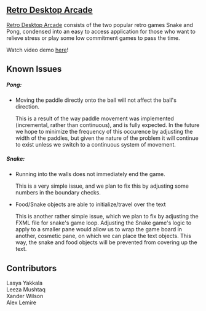 ## [Retro Desktop Arcade](https://www.youtube.com/watch?v=yU9HtyS0CTo)

[Retro Desktop Arcade](https://www.youtube.com/watch?v=yU9HtyS0CTo) consists of the two popular retro games Snake and Pong, condensed into an easy to access application for those who want to relieve stress or play some low commitment games to pass the time.

Watch video demo [here](https://www.youtube.com/watch?v=yU9HtyS0CTo)!

## Known Issues

##### Pong:

-  Moving the paddle directly onto the ball will not affect the ball's direction.

	This is a result of the way paddle movement was implemented (incremental, rather than continuous), and is fully expected. In the future we hope to minimize the frequency of this occurence by adjusting the width of the paddles, but given the nature of the problem it will continue to exist unless we switch to a continuous system of movement.

##### Snake:

-  Running into the walls does not immediately end the game.

    This is a very simple issue, and we plan to fix this by adjusting some numbers in the boundary checks.
    
- Food/Snake objects are able to initialize/travel over the text

    This is another rather simple issue, which we plan to fix by adjusting the FXML file for snake's game loop. Adjusting the Snake game's logic to apply to a smaller pane would allow us to wrap the game board in another, cosmetic pane, on which we can place the text objects. This way, the snake and food objects will be prevented from covering up the text.  
    
## Contributors

Lasya Yakkala\
Leeza Mushtaq\
Xander Wilson\
Alex Lemire
